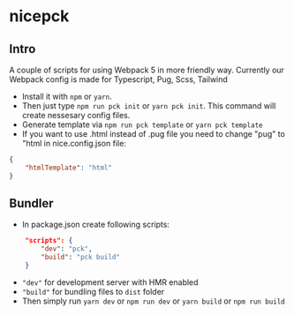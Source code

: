 # nicepck

## Intro

A couple of scripts for using Webpack 5 in more friendly way.
Currently our Webpack config is made for Typescript, Pug, Scss, Tailwind

* Install it with `npm` or `yarn`.
* Then just type `npm run pck init` or `yarn pck init`. This command will create nessesary config files.
* Generate template via `npm run pck template` or `yarn pck template`
* If you want to use .html instead of .pug file you need to change "pug" to "html in nice.config.json file:

```json
{
    "htmlTemplate": "html"
}
```

## Bundler

* In package.json create following scripts:

```json
    "scripts": {
        "dev": "pck",
        "build": "pck build"
    }
```

* `"dev"` for development server with HMR enabled
* `"build"`  for bundling files to `dist` folder
* Then simply run `yarn dev` or `npm run dev` or `yarn build` or `npm run build`

